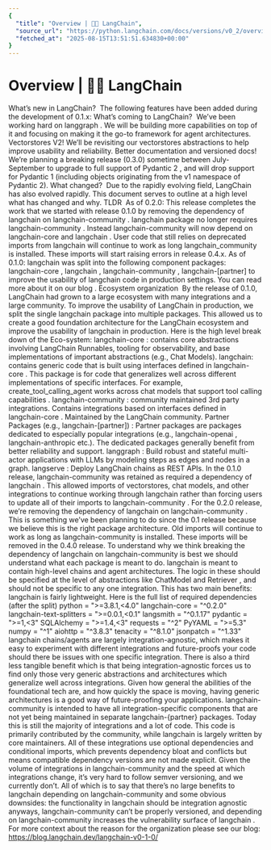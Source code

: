 ```yaml
---
{
  "title": "Overview | 🦜️🔗 LangChain",
  "source_url": "https://python.langchain.com/docs/versions/v0_2/overview/",
  "fetched_at": "2025-08-15T13:51:51.634830+00:00"
}
---
```


# Overview | 🦜️🔗 LangChain

What’s new in LangChain?
​
The following features have been added during the development of 0.1.x:
What’s coming to LangChain?
​
We’ve been working hard on
langgraph
. We will be building more capabilities on top of it and focusing on making it the go-to framework for agent architectures.
Vectorstores V2! We’ll be revisiting our vectorstores abstractions to help improve usability and reliability.
Better documentation and versioned docs!
We’re planning a breaking release (0.3.0) sometime between July-September to
upgrade to full support of Pydantic 2
, and will drop support for Pydantic 1 (including objects originating from the
v1
namespace of Pydantic 2).
What changed?
​
Due to the rapidly evolving field, LangChain has also evolved rapidly.
This document serves to outline at a high level what has changed and why.
TLDR
​
As of 0.2.0:
This release completes the work that we started with release 0.1.0 by removing the dependency of
langchain
on
langchain-community
.
langchain
package no longer requires
langchain-community
. Instead
langchain-community
will now depend on
langchain-core
and
langchain
.
User code that still relies on deprecated imports from
langchain
will continue to work as long
langchain_community
is installed. These imports will start raising errors in release 0.4.x.
As of 0.1.0:
langchain
was split into the following component packages:
langchain-core
,
langchain
,
langchain-community
,
langchain-[partner]
to improve the usability of langchain code in production settings. You can read more about it on our
blog
.
Ecosystem organization
​
By the release of 0.1.0, LangChain had grown to a large ecosystem with many integrations and a large community.
To improve the usability of LangChain in production, we split the single
langchain
package into multiple packages. This allowed us to create a good foundation architecture for the LangChain ecosystem and improve the usability of
langchain
in production.
Here is the high level break down of the Eco-system:
langchain-core
:  contains core abstractions involving LangChain Runnables, tooling for observability, and base implementations of important abstractions (e.g., Chat Models).
langchain:
contains generic code that is built using interfaces defined in
langchain-core
. This package is for code that generalizes well across different implementations of specific interfaces. For example,
create_tool_calling_agent
works across chat models that support
tool calling capabilities
.
langchain-community
: community maintained 3rd party integrations. Contains integrations based on interfaces defined in
langchain-core
. Maintained by the LangChain community.
Partner Packages (e.g., langchain-[partner])
: Partner packages are packages dedicated to especially popular integrations (e.g.,
langchain-openai
,
langchain-anthropic
etc.). The dedicated packages generally benefit from better reliability and support.
langgraph
: Build robust and stateful multi-actor applications with LLMs by modeling steps as edges and nodes in a graph.
langserve
: Deploy LangChain chains as REST APIs.
In the 0.1.0 release,
langchain-community
was retained as required a dependency of
langchain
.
This allowed imports of vectorstores, chat models, and other integrations to continue working through
langchain
rather than forcing users to update all of their imports to
langchain-community
.
For the 0.2.0 release, we’re removing the dependency of
langchain
on
langchain-community
. This is something we’ve been planning to do since the 0.1 release because we believe this is the right package architecture.
Old imports will continue to work as long as
langchain-community
is installed. These imports will be removed in the 0.4.0 release.
To understand why we think breaking the dependency of
langchain
on
langchain-community
is best we should understand what each package is meant to do.
langchain
is meant to contain high-level chains and agent architectures. The logic in these should be specified at the level of abstractions like
ChatModel
and
Retriever
, and should not be specific to any one integration. This has two main benefits:
langchain
is fairly lightweight. Here is the full list of required dependencies (after the split)
python = ">=3.8.1,<4.0"
langchain-core = "^0.2.0"
langchain-text-splitters = ">=0.0.1,<0.1"
langsmith = "^0.1.17"
pydantic = ">=1,<3"
SQLAlchemy = ">=1.4,<3"
requests = "^2"
PyYAML = ">=5.3"
numpy = "^1"
aiohttp = "^3.8.3"
tenacity = "^8.1.0"
jsonpatch = "^1.33"
langchain
chains/agents are largely integration-agnostic, which makes it easy to experiment with different integrations and future-proofs your code should there be issues with one specific integration.
There is also a third less tangible benefit which is that being integration-agnostic forces us to find only those very generic abstractions and architectures which generalize well across integrations. Given how general the abilities of the foundational tech are, and how quickly the space is moving, having generic architectures is a good way of future-proofing your applications.
langchain-community
is intended to have all integration-specific components that are not yet being maintained in separate
langchain-{partner}
packages. Today this is still the majority of integrations and a lot of code. This code is primarily contributed by the community, while
langchain
is largely written by core maintainers. All of these integrations use optional dependencies and conditional imports, which prevents dependency bloat and conflicts but means compatible dependency versions are not made explicit. Given the volume of integrations in
langchain-community
and the speed at which integrations change, it’s very hard to follow semver versioning, and we currently don’t.
All of which is to say that there’s no large benefits to
langchain
depending on
langchain-community
and some obvious downsides: the functionality in
langchain
should be integration agnostic anyways,
langchain-community
can’t be properly versioned, and depending on
langchain-community
increases the
vulnerability surface
of
langchain
.
For more context about the reason for the organization please see our blog:
https://blog.langchain.dev/langchain-v0-1-0/
